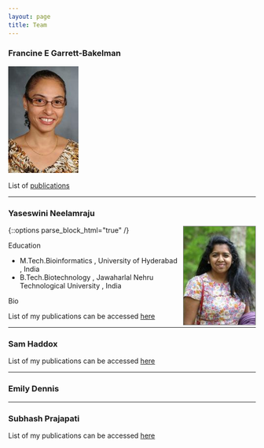 ```yaml
---
layout: page
title: Team
---
```


### Francine E Garrett-Bakelman
![Fran](images/FGB.png "Francine")


List of [publications][FGB_pubmed]

----

### Yaseswini Neelamraju

<div style="float:right; text-align:center; margin-left:10px;">
<img src="images/YN.jpg" style="border: 1px solid #777777">
</div>
{::options parse_block_html="true" /}

Education

- M.Tech.Bioinformatics , University of Hyderabad , India
- B.Tech.Biotechnology , Jawaharlal Nehru Technological University , India

Bio

List of my publications can be accessed [here][YN_pubmed]

----

### Sam Haddox


List of my publications can be accessed [here][SH_pubmed]

----

### Emily Dennis

----

### Subhash Prajapati

List of my publications can be accessed [here][SP_pubmed]


<!-- Pubmed Links in alphabetical order -->
[FGB_pubmed]: https://www.ncbi.nlm.nih.gov/pubmed/?term=garrett-bakelman%2C+francine
[SH_pubmed]: https://www.ncbi.nlm.nih.gov/pubmed/?term=haddox%2C+sam
[SP_pubmed]: https://www.ncbi.nlm.nih.gov/pubmed/?term=prajapati%2C+subhash
[YN_pubmed]: https://www.ncbi.nlm.nih.gov/pubmed/?term=neelamraju%2C+yaseswini



